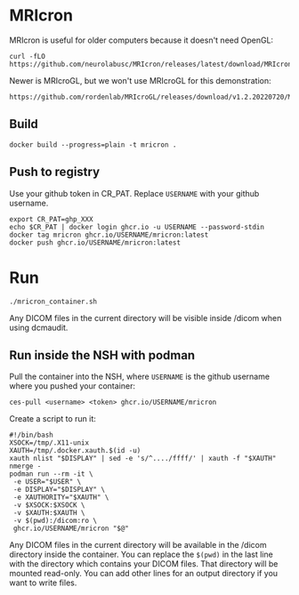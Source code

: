 # MRIcron

MRIcron is useful for older computers because it doesn't need OpenGL:
```
curl -fLO https://github.com/neurolabusc/MRIcron/releases/latest/download/MRIcron_linux.zip
```

Newer is MRIcroGL, but we won't use MRIcroGL for this demonstration:
```
https://github.com/rordenlab/MRIcroGL/releases/download/v1.2.20220720/MRIcroGL_linux.zip
```

## Build

```
docker build --progress=plain -t mricron .
```

## Push to registry

Use your github token in CR_PAT.
Replace `USERNAME` with your github username.
```
export CR_PAT=ghp_XXX
echo $CR_PAT | docker login ghcr.io -u USERNAME --password-stdin
docker tag mricron ghcr.io/USERNAME/mricron:latest
docker push ghcr.io/USERNAME/mricron:latest
```

# Run

```
./mricron_container.sh
```

Any DICOM files in the current directory will be visible inside /dicom when using dcmaudit.

## Run inside the NSH with podman

Pull the container into the NSH, where `USERNAME` is the github username where you pushed your container:
```
ces-pull <username> <token> ghcr.io/USERNAME/mricron
```

Create a script to run it:
```
#!/bin/bash
XSOCK=/tmp/.X11-unix
XAUTH=/tmp/.docker.xauth.$(id -u)
xauth nlist "$DISPLAY" | sed -e 's/^..../ffff/' | xauth -f "$XAUTH" nmerge -
podman run --rm -it \
 -e USER="$USER" \
 -e DISPLAY="$DISPLAY" \
 -e XAUTHORITY="$XAUTH" \
 -v $XSOCK:$XSOCK \
 -v $XAUTH:$XAUTH \
 -v $(pwd):/dicom:ro \
 ghcr.io/USERNAME/mricron "$@"
```

Any DICOM files in the current directory will be available in the /dicom directory inside the container.
You can replace the `$(pwd)` in the last line with the directory which contains your DICOM files.
That directory will be mounted read-only. You can add other lines for an output directory if you want to write files.
